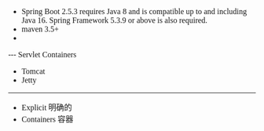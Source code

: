 <font face="SimSun" size=3>

- Spring Boot 2.5.3 requires Java 8 and is compatible up to and including Java 16. Spring Framework 5.3.9 or above is also required.
- maven 3.5+
- 

--- Servlet Containers

- Tomcat 
- Jetty 




---

- Explicit 明确的
- Containers  容器

</font>